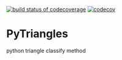[![build status of codecoverage](https://travis-ci.org/DickKemp/PyTriangles.svg?branch=codecoverage)](https://travis-ci.org/DickKemp/PyTriangles)
[![codecov](https://codecov.io/gh/DickKemp/PyTriangles/branch/codecoverage/graph/badge.svg)](https://codecov.io/gh/DickKemp/PyTriangles?branch=codecoverage)

# PyTriangles
python triangle classify method

